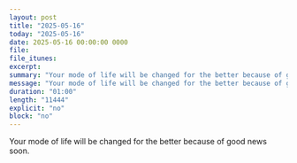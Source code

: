 ```yaml
---
layout: post
title: "2025-05-16"
today: "2025-05-16"
date: 2025-05-16 00:00:00 0000
file:
file_itunes:
excerpt:
summary: "Your mode of life will be changed for the better because of good news soon."
message: "Your mode of life will be changed for the better because of good news soon."
duration: "01:00"
length: "11444"
explicit: "no"
block: "no"
---
```

Your mode of life will be changed for the better because of good news soon.

